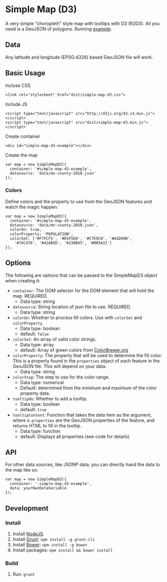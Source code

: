 # Simple Map (D3)

A very simple "choropleth" style map with tooltips with D3 (R2D3).  All you need is a GeoJSON of polygons.  Running [example](http://minnpost.github.com/simple-map-d3/example.html).

## Data

Any latitude and longitude (EPSG:4326) based GeoJSON file will work.

## Basic Usage

Incluse CSS

    <link rel="stylesheet" href="dist/simple-map-d3.css">

Include JS
  
    <script type="text/javascript" src="http://d3js.org/d3.v3.min.js"></script>
    <script type="text/javascript" src="dist/simple-map-d3.min.js"></script>

Create container

    <div id="simple-map-d3-example"></div>
    
Create the map

    var map = new SimpleMapD3({
      container: '#simple-map-d3-example',
      datasource: 'data/mn-county-2010.json'
    });

### Colors

Define colors and the property to use from the GeoJSON features and watch the magic happen:

    var map = new SimpleMapD3({
      container: '#simple-map-d3-example',
      datasource: 'data/mn-county-2010.json',
      colorOn: true,
      colorProperty: 'POPULATION',
      colorSet: ['#F7FCF5', '#E5F5E0', '#C7E9C0', '#A1D99B', 
        '#74C476', '#41AB5D', '#238B45', '#005A32']
    });

## Options

The following are options that can be passed to the SimpleMapD3 object
when creating it:

* ```container```: The DOM selector for the DOM element that will hold the map.  REQUIRED.
  * Data type: string
* ```datasource```: String location of json file to use.  REQUIRED.
  * Data type: string
* ```colorOn```: Whether to process fill colors.  Use with ```colorSet``` and ```colorProperty```.
  * Data type: boolean
  * default: ```false```
* ```colorSet```: An array of valid color strings.
  * Data type: array
  * default: Array of green colors from [ColorBrewer.org](http://colorbrewer2.org/)
* ```colorProperty```: The property that will be used to determine the fill color.  This is a property found in the ```properties``` object of each feature in the GeoJSON file.  This will depend on your data.
  * Data type: string
* ```colorStep```: The step to use for the color range.
  * Data type: numerical
  * Default: determined from the minimum and maximum of the color property data.
* ```tooltipOn```: Whether to add a tooltip.
  * Data type: boolean
  * default: ```true```
* ```tooltipContent```: Function that takes the data item as the argument, where ```d.properties``` are the GeoJSON properties of the feature, and returns HTML to fill in the tooltip.
  * Data type: function
  * default: Displays all properties (see code for details)

## API

For other data sources, like JSONP data, you can directly hand the data
to the map like so:

    var map = new SimpleMapD3({
      container: '.simple-map-d3-example',
      data: yourOwnDataVariable
    });

## Development

### Install

1. Install [NodeJS](http://nodejs.org/).
1. Install [Grunt](http://gruntjs.com/): `npm install -g grunt-cli`
1. Install [Bower](http://bower.io/): `npm install -g bower` 
1. Install packages: `npm install && bower install`

### Build

1. Run: `grunt`